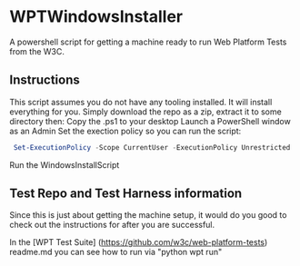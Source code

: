 # WPTWindowsInstaller #

A powershell script for getting a machine ready to run Web Platform Tests from the W3C.

## Instructions ##

This script assumes you do not have any tooling installed. It will install everything
for you. Simply download the repo as a zip, extract it to some directory
then:
Copy the .ps1 to your desktop
Launch a PowerShell window as an Admin
Set the exection policy so you can run the script:
``` powershell
 Set-ExecutionPolicy -Scope CurrentUser -ExecutionPolicy Unrestricted
```
Run the WindowsInstallScript

## Test Repo and Test Harness information ##

Since this is just about getting the machine setup, it
would do you good to check out the instructions for
after you are successful.

In the [WPT Test Suite] (https://github.com/w3c/web-platform-tests) readme.md
you can see how to run via 
"python wpt run"
